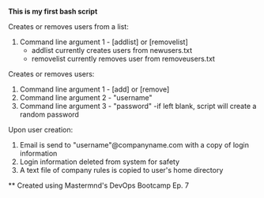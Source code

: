 **This is my first bash script**

Creates or removes users from a list:
1. Command line argument 1 - [addlist] or [removelist]
	- addlist currently creates users from newusers.txt
	- removelist currently removes user from removeusers.txt


Creates or removes users:
1. Command line argument 1 - [add] or [remove]
2. Command line argument 2 - "username"
3. Command line argument 3 - "password"
	-if left blank, script will create a random password

Upon user creation:
1. Email is send to "username"@companyname.com with a copy of login information
2. Login information deleted from system for safety
3. A text file of company rules is copied to user's home directory

** Created using Mastermnd's DevOps Bootcamp Ep. 7
